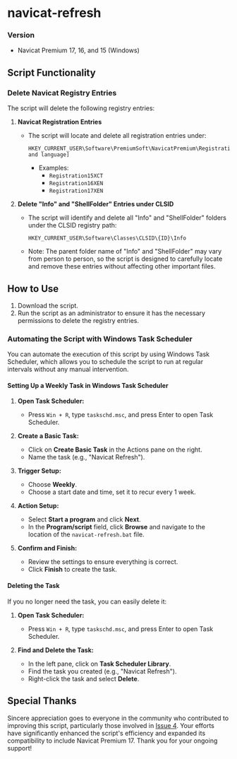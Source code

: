 # navicat-refresh

### Version
- Navicat Premium 17, 16, and 15 (Windows)

## Script Functionality

### Delete Navicat Registry Entries
The script will delete the following registry entries:

1. **Navicat Registration Entries**
   - The script will locate and delete all registration entries under:
     ```
     HKEY_CURRENT_USER\Software\PremiumSoft\NavicatPremium\Registration[version and language]
     ```
     - Examples:
       - `Registration15XCT`
       - `Registration16XEN`
       - `Registration17XEN`

2. **Delete "Info" and "ShellFolder" Entries under CLSID**
   - The script will identify and delete all "Info" and "ShellFolder" folders under the CLSID registry path:
     ```
     HKEY_CURRENT_USER\Software\Classes\CLSID\{ID}\Info
     ```
   - Note: The parent folder name of "Info" and "ShellFolder" may vary from person to person, so the script is designed to carefully locate and remove these entries without affecting other important files.

## How to Use
1. Download the script.
2. Run the script as an administrator to ensure it has the necessary permissions to delete the registry entries.

### Automating the Script with Windows Task Scheduler

You can automate the execution of this script by using Windows Task Scheduler, which allows you to schedule the script to run at regular intervals without any manual intervention.

#### Setting Up a Weekly Task in Windows Task Scheduler

1. **Open Task Scheduler:**
    - Press `Win + R`, type `taskschd.msc`, and press Enter to open Task Scheduler.

2. **Create a Basic Task:**
    - Click on **Create Basic Task** in the Actions pane on the right.
    - Name the task (e.g., "Navicat Refresh").

3. **Trigger Setup:**
    - Choose **Weekly**.
    - Choose a start date and time, set it to recur every 1 week.

4. **Action Setup:**
    - Select **Start a program** and click **Next**.
    - In the **Program/script** field, click **Browse** and navigate to the location of the `navicat-refresh.bat` file.

5. **Confirm and Finish:**
    - Review the settings to ensure everything is correct.
    - Click **Finish** to create the task.

#### Deleting the Task

If you no longer need the task, you can easily delete it:

1. **Open Task Scheduler:**
    - Press `Win + R`, type `taskschd.msc`, and press Enter to open Task Scheduler.

2. **Find and Delete the Task:**
    - In the left pane, click on **Task Scheduler Library**.
    - Find the task you created (e.g., "Navicat Refresh").
    - Right-click the task and select **Delete**.

## Special Thanks
Sincere appreciation goes to everyone in the community who contributed to improving this script, particularly those involved in [Issue 4](https://github.com/wctsai20002/navicat-refresh/issues/4). Your efforts have significantly enhanced the script's efficiency and expanded its compatibility to include Navicat Premium 17. Thank you for your ongoing support!
